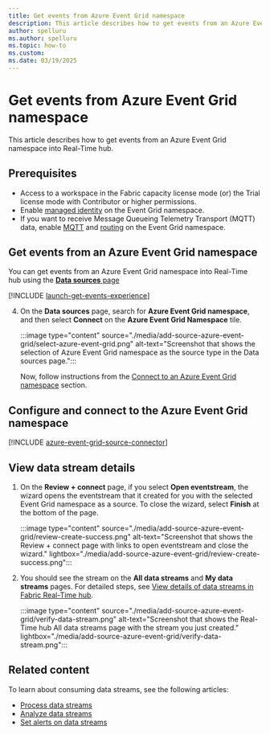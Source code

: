 ```yaml
---
title: Get events from Azure Event Grid namespace
description: This article describes how to get events from an Azure Event Grid namespace into Fabric Real-Time hub. 
author: spelluru
ms.author: spelluru
ms.topic: how-to
ms.custom:
ms.date: 03/19/2025
---
```


# Get events from Azure Event Grid namespace
This article describes how to get events from an Azure Event Grid namespace into Real-Time hub.

## Prerequisites

- Access to a workspace in the Fabric capacity license mode (or) the Trial license mode with Contributor or higher permissions. 
- Enable [managed identity](/azure/event-grid/event-grid-namespace-managed-identity) on the Event Grid namespace. 
- If you want to receive Message Queueing Telemetry Transport (MQTT) data, enable [MQTT](/azure/event-grid/mqtt-publish-and-subscribe-portal) and [routing](/azure/event-grid/mqtt-routing) on the Event Grid namespace. 


## Get events from an Azure Event Grid namespace
You can get events from an Azure Event Grid namespace into Real-Time hub using the [**Data sources** page](#data-sources-page)

[!INCLUDE [launch-get-events-experience](./includes/launch-get-events-experience.md)]

4. On the **Data sources** page, search for **Azure Event Grid namespace**, and then select **Connect** on the **Azure Event Grid Namespace** tile. 

    :::image type="content" source="./media/add-source-azure-event-grid/select-azure-event-grid.png" alt-text="Screenshot that shows the selection of Azure Event Grid namespace as the source type in the Data sources page.":::
    
    Now, follow instructions from the [Connect to an Azure Event Grid namespace](#configure-and-connect-to-the-azure-event-grid-namespace) section.

## Configure and connect to the Azure Event Grid namespace
[!INCLUDE [azure-event-grid-source-connector](../real-time-intelligence/event-streams/includes/azure-event-grid-source-connector.md)]

## View data stream details
1. On the **Review + connect** page, if you select **Open eventstream**, the wizard opens the eventstream that it created for you with the selected Event Grid namespace as a source. To close the wizard, select **Finish** at the bottom of the page.

    :::image type="content" source="./media/add-source-azure-event-grid/review-create-success.png" alt-text="Screenshot that shows the Review + connect page with links to open eventstream and close the wizard." lightbox="./media/add-source-azure-event-grid/review-create-success.png":::
2. You should see the stream on the **All data streams** and **My data streams** pages. For detailed steps, see [View details of data streams in Fabric Real-Time hub](view-data-stream-details.md).

    :::image type="content" source="./media/add-source-azure-event-grid/verify-data-stream.png" alt-text="Screenshot that shows the Real-Time hub All data streams page with the stream you just created." lightbox="./media/add-source-azure-event-grid/verify-data-stream.png":::

## Related content

To learn about consuming data streams, see the following articles:

- [Process data streams](process-data-streams-using-transformations.md)
- [Analyze data streams](analyze-data-streams-using-kql-table-queries.md)
- [Set alerts on data streams](set-alerts-data-streams.md)

